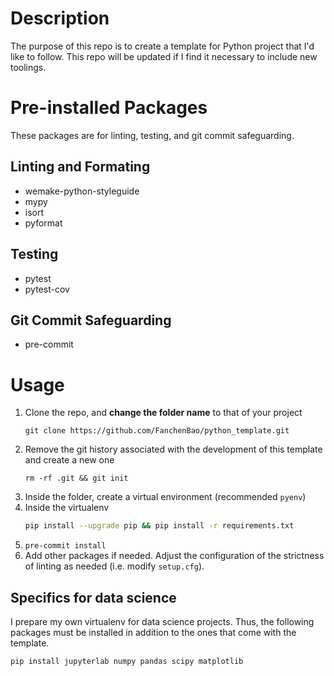 # Description

The purpose of this repo is to create a template for Python project that I'd like to follow. This repo will be updated if I find it necessary to include new toolings.

# Pre-installed Packages

These packages are for linting, testing, and git commit safeguarding.

## Linting and Formating
* wemake-python-styleguide
* mypy
* isort
* pyformat

## Testing
* pytest
* pytest-cov

## Git Commit Safeguarding
* pre-commit

# Usage

1. Clone the repo, and **change the folder name** to that of your project
    ```
    git clone https://github.com/FanchenBao/python_template.git
    ```
2. Remove the git history associated with the development of this template and create a new one
    ```
    rm -rf .git && git init
    ```
3. Inside the folder, create a virtual environment (recommended `pyenv`)
4. Inside the virtualenv
    ```bash
    pip install --upgrade pip && pip install -r requirements.txt
    ```
5. `pre-commit install`
6. Add other packages if needed. Adjust the configuration of the strictness of linting as needed (i.e. modify `setup.cfg`).

## Specifics for data science
I prepare my own virtualenv for data science projects. Thus, the following packages must be installed in addition to the ones that come with the template.

```
pip install jupyterlab numpy pandas scipy matplotlib
```

